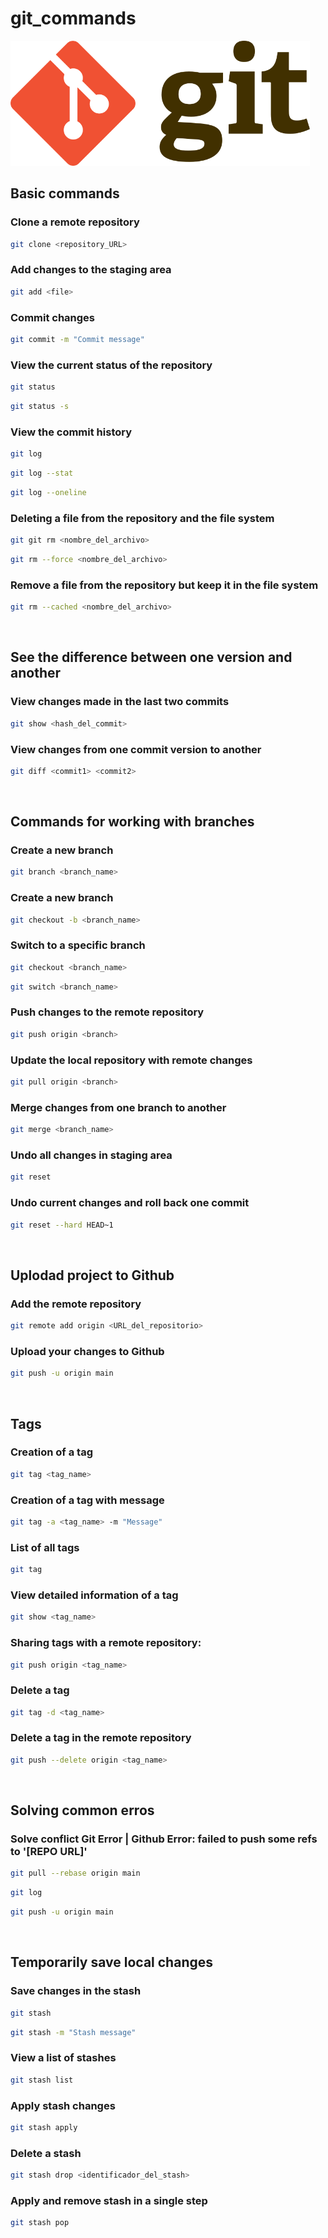 # git_commands
<img src="https://github.com/rodrigosistemas/git_commands/blob/main/images/Git-logo.png" alt="Git Logo" widht="300" height="200">

## Basic commands

### Clone a remote repository
```bash
git clone <repository_URL>
```

### Add changes to the staging area
```bash
git add <file>
```

### Commit changes
```bash
git commit -m "Commit message"
```

### View the current status of the repository
```bash
git status
```
```bash
git status -s
```

### View the commit history
```bash
git log
```
```bash
git log --stat
```
```bash
git log --oneline
```

### Deleting a file from the repository and the file system
```bash
git git rm <nombre_del_archivo>
```
```bash
git rm --force <nombre_del_archivo>
```

### Remove a file from the repository but keep it in the file system
```bash
git rm --cached <nombre_del_archivo>
```

<br>

## See the difference between one version and another

### View changes made in the last two commits
```bash
git show <hash_del_commit>
```

### View changes from one commit version to another
```bash
git diff <commit1> <commit2>
```

<br>

## Commands for working with branches 

### Create a new branch
```bash
git branch <branch_name>
```

### Create a new branch
```bash
git checkout -b <branch_name>
```

### Switch to a specific branch
```bash
git checkout <branch_name>
```
```bash
git switch <branch_name>
```

### Push changes to the remote repository
```bash
git push origin <branch>
```

### Update the local repository with remote changes
```bash
git pull origin <branch>
```

### Merge changes from one branch to another
```bash
git merge <branch_name>
```

### Undo all changes in staging area
```bash
git reset
```

### Undo current changes and roll back one commit
```bash
git reset --hard HEAD~1
```

<br>

## Uplodad project to Github

### Add the remote repository
```bash
git remote add origin <URL_del_repositorio>
```

### Upload your changes to Github
```bash
git push -u origin main
```

<br>

## Tags

### Creation of a tag
```bash
git tag <tag_name>
```

### Creation of a tag with message
```bash
git tag -a <tag_name> -m "Message"
```

### List of all tags
```bash
git tag
```

### View detailed information of a tag
```bash
git show <tag_name>
```

### Sharing tags with a remote repository:
```bash
git push origin <tag_name>
```

### Delete a tag
```bash
git tag -d <tag_name>
```

### Delete a tag in the remote repository
```bash
git push --delete origin <tag_name>
```

<br>

## Solving common erros

### Solve conflict Git Error | Github Error: failed to push some refs to '[REPO URL]'
```bash
git pull --rebase origin main
```
```bash
git log
```
```bash
git push -u origin main
```

<br>

## Temporarily save local changes

### Save changes in the stash
```bash
git stash
```
```bash
git stash -m "Stash message"
```

### View a list of stashes
```bash
git stash list
```

### Apply stash changes
```bash
git stash apply
```

### Delete a stash
```bash
git stash drop <identificador_del_stash>
```

### Apply and remove stash in a single step
```bash
git stash pop
```
